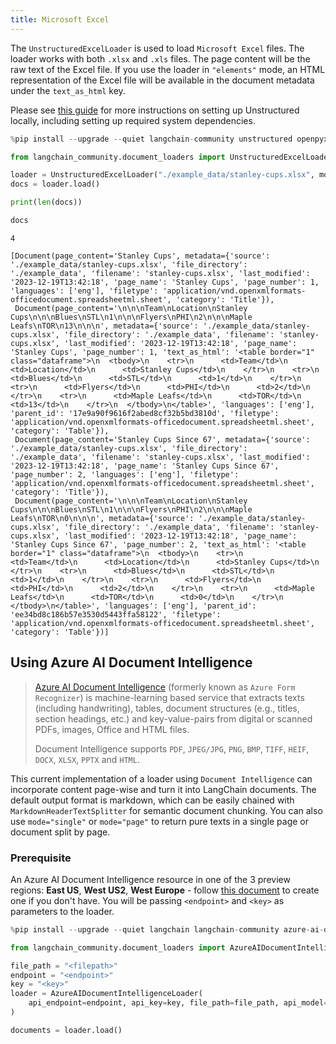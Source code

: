 ```yaml
---
title: Microsoft Excel
---
```


The `UnstructuredExcelLoader` is used to load `Microsoft Excel` files. The loader works with both `.xlsx` and `.xls` files. The page content will be the raw text of the Excel file. If you use the loader in `"elements"` mode, an HTML representation of the Excel file will be available in the document metadata under the `text_as_html` key.

Please see [this guide](/oss/integrations/providers/unstructured/) for more instructions on setting up Unstructured locally, including setting up required system dependencies.

```python
%pip install --upgrade --quiet langchain-community unstructured openpyxl
```

```python
from langchain_community.document_loaders import UnstructuredExcelLoader

loader = UnstructuredExcelLoader("./example_data/stanley-cups.xlsx", mode="elements")
docs = loader.load()

print(len(docs))

docs
```

```output
4
```

```output
[Document(page_content='Stanley Cups', metadata={'source': './example_data/stanley-cups.xlsx', 'file_directory': './example_data', 'filename': 'stanley-cups.xlsx', 'last_modified': '2023-12-19T13:42:18', 'page_name': 'Stanley Cups', 'page_number': 1, 'languages': ['eng'], 'filetype': 'application/vnd.openxmlformats-officedocument.spreadsheetml.sheet', 'category': 'Title'}),
 Document(page_content='\n\n\nTeam\nLocation\nStanley Cups\n\n\nBlues\nSTL\n1\n\n\nFlyers\nPHI\n2\n\n\nMaple Leafs\nTOR\n13\n\n\n', metadata={'source': './example_data/stanley-cups.xlsx', 'file_directory': './example_data', 'filename': 'stanley-cups.xlsx', 'last_modified': '2023-12-19T13:42:18', 'page_name': 'Stanley Cups', 'page_number': 1, 'text_as_html': '<table border="1" class="dataframe">\n  <tbody>\n    <tr>\n      <td>Team</td>\n      <td>Location</td>\n      <td>Stanley Cups</td>\n    </tr>\n    <tr>\n      <td>Blues</td>\n      <td>STL</td>\n      <td>1</td>\n    </tr>\n    <tr>\n      <td>Flyers</td>\n      <td>PHI</td>\n      <td>2</td>\n    </tr>\n    <tr>\n      <td>Maple Leafs</td>\n      <td>TOR</td>\n      <td>13</td>\n    </tr>\n  </tbody>\n</table>', 'languages': ['eng'], 'parent_id': '17e9a90f9616f2abed8cf32b5bd3810d', 'filetype': 'application/vnd.openxmlformats-officedocument.spreadsheetml.sheet', 'category': 'Table'}),
 Document(page_content='Stanley Cups Since 67', metadata={'source': './example_data/stanley-cups.xlsx', 'file_directory': './example_data', 'filename': 'stanley-cups.xlsx', 'last_modified': '2023-12-19T13:42:18', 'page_name': 'Stanley Cups Since 67', 'page_number': 2, 'languages': ['eng'], 'filetype': 'application/vnd.openxmlformats-officedocument.spreadsheetml.sheet', 'category': 'Title'}),
 Document(page_content='\n\n\nTeam\nLocation\nStanley Cups\n\n\nBlues\nSTL\n1\n\n\nFlyers\nPHI\n2\n\n\nMaple Leafs\nTOR\n0\n\n\n', metadata={'source': './example_data/stanley-cups.xlsx', 'file_directory': './example_data', 'filename': 'stanley-cups.xlsx', 'last_modified': '2023-12-19T13:42:18', 'page_name': 'Stanley Cups Since 67', 'page_number': 2, 'text_as_html': '<table border="1" class="dataframe">\n  <tbody>\n    <tr>\n      <td>Team</td>\n      <td>Location</td>\n      <td>Stanley Cups</td>\n    </tr>\n    <tr>\n      <td>Blues</td>\n      <td>STL</td>\n      <td>1</td>\n    </tr>\n    <tr>\n      <td>Flyers</td>\n      <td>PHI</td>\n      <td>2</td>\n    </tr>\n    <tr>\n      <td>Maple Leafs</td>\n      <td>TOR</td>\n      <td>0</td>\n    </tr>\n  </tbody>\n</table>', 'languages': ['eng'], 'parent_id': 'ee34bd8c186b57e3530d5443ffa58122', 'filetype': 'application/vnd.openxmlformats-officedocument.spreadsheetml.sheet', 'category': 'Table'})]
```

## Using Azure AI Document Intelligence

>[Azure AI Document Intelligence](https://aka.ms/doc-intelligence) (formerly known as `Azure Form Recognizer`) is machine-learning
>based service that extracts texts (including handwriting), tables, document structures (e.g., titles, section headings, etc.) and key-value-pairs from
>digital or scanned PDFs, images, Office and HTML files.
>
>Document Intelligence supports `PDF`, `JPEG/JPG`, `PNG`, `BMP`, `TIFF`, `HEIF`, `DOCX`, `XLSX`, `PPTX` and `HTML`.

This current implementation of a loader using `Document Intelligence` can incorporate content page-wise and turn it into LangChain documents. The default output format is markdown, which can be easily chained with `MarkdownHeaderTextSplitter` for semantic document chunking. You can also use `mode="single"` or `mode="page"` to return pure texts in a single page or document split by page.

### Prerequisite

An Azure AI Document Intelligence resource in one of the 3 preview regions: **East US**, **West US2**, **West Europe** - follow [this document](https://learn.microsoft.com/azure/ai-services/document-intelligence/create-document-intelligence-resource?view=doc-intel-4.0.0) to create one if you don't have. You will be passing `<endpoint>` and `<key>` as parameters to the loader.

```python
%pip install --upgrade --quiet langchain langchain-community azure-ai-documentintelligence
```

```python
from langchain_community.document_loaders import AzureAIDocumentIntelligenceLoader

file_path = "<filepath>"
endpoint = "<endpoint>"
key = "<key>"
loader = AzureAIDocumentIntelligenceLoader(
    api_endpoint=endpoint, api_key=key, file_path=file_path, api_model="prebuilt-layout"
)

documents = loader.load()
```
